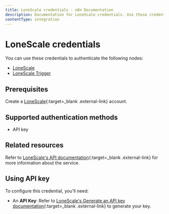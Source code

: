 ```yaml
---
title: LoneScale credentials - n8n Documentation
description: Documentation for LoneScale credentials. Use these credentials to authenticate LoneScale in n8n, a workflow automation platform.
contentType: integration
---
```


# LoneScale credentials

You can use these credentials to authenticate the following nodes:

- [LoneScale](/integrations/builtin/app-nodes/n8n-nodes-base.lonescale/)
- [LoneScale Trigger](/integrations/builtin/trigger-nodes/n8n-nodes-base.lonescaletrigger/)

## Prerequisites

Create a [LoneScale](https://www.lonescale.com/){:target=_blank .external-link} account.

## Supported authentication methods

- API key

## Related resources

Refer to [LoneScale's API documentation](https://public-api.lonescale.com/api){:target=_blank .external-link} for more information about the service.

## Using API key

To configure this credential, you'll need:

- An **API Key**: Refer to [LoneScale's Generate an API key documentation](https://help-center.lonescale.com/en/articles/6454360-lonescale-public-api){:target=_blank .external-link} to generate your key.
